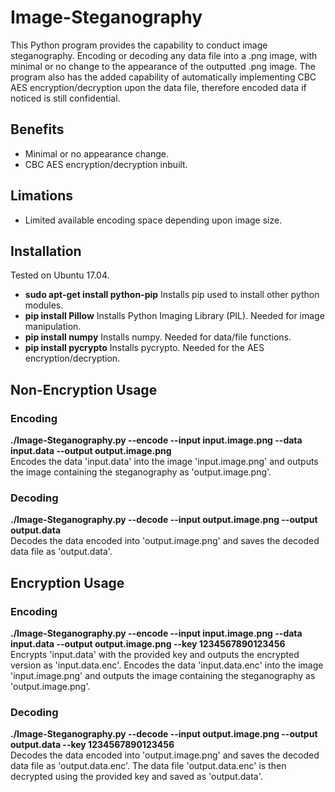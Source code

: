 # Image-Steganography

This Python program provides the capability to conduct image steganography. Encoding or decoding any data file into a .png image, with minimal or no change to the appearance of the outputted .png image. The program also has the added capability of automatically implementing CBC AES encryption/decryption upon the data file, therefore encoded data if noticed is still confidential. 

## Benefits
<ul>
  <li>Minimal or no appearance change.</li>
  <li>CBC AES encryption/decryption inbuilt.</li>
</ul>

## Limations
<ul>
  <li>Limited available encoding space depending upon image size.</li>
</ul>

## Installation
Tested on Ubuntu 17.04.
<ul>
  <li><b>sudo apt-get install python-pip</b> Installs pip used to install other python modules.</li>
  <li><b>pip install Pillow</b> Installs Python Imaging Library (PIL). Needed for image manipulation.</li>
  <li><b>pip install numpy</b> Installs numpy. Needed for data/file functions.</li>
  <li><b>pip install pycrypto</b> Installs pycrypto. Needed for the AES encryption/decryption.</li>
</ul>

## Non-Encryption Usage

### Encoding
<b>./Image-Steganography.py --encode --input input.image.png --data input.data --output output.image.png</b> 
<br />
Encodes the data 'input.data' into the image 'input.image.png' and outputs the image containing the steganography as 'output.image.png'.

### Decoding
<b>./Image-Steganography.py --decode --input output.image.png  --output output.data</b> 
<br /> 
Decodes the data encoded into 'output.image.png' and saves the decoded data file as 'output.data'.

## Encryption Usage

### Encoding
<b>./Image-Steganography.py --encode --input input.image.png --data input.data --output output.image.png --key 1234567890123456</b>
<br /> 
Encrypts 'input.data' with the provided key and outputs the encrypted version as 'input.data.enc'. Encodes the data 'input.data.enc' into the image 'input.image.png' and outputs the image containing the steganography as 'output.image.png'.

### Decoding
<b>./Image-Steganography.py --decode --input output.image.png  --output output.data --key 1234567890123456</b>
<br /> 
Decodes the data encoded into 'output.image.png' and saves the decoded data file as 'output.data.enc'. The data file 'output.data.enc' is then decrypted using the provided key and saved as 'output.data'.


